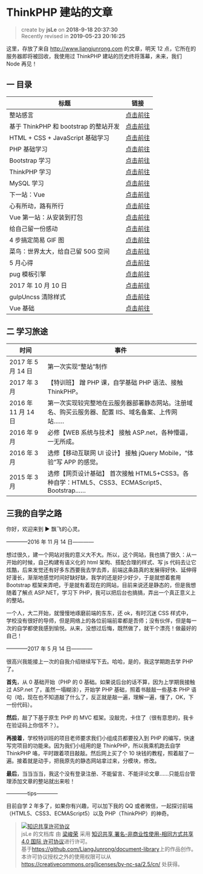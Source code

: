 # ThinkPHP 建站的文章

> create by **jsLe** on **2018-9-18 20:37:30**  
> Recently revised in **2019-05-23 20:16:25**

这里，存放了来自 http://www.liangjunrong.com 的文章，明天 12 点，它所在的服务器即将被回收，我使用过 ThinkPHP 建站的历史终将落幕，未来，我们 Node 再见！

## 一 目录

| 标题                                  | 链接                |
| ------------------------------------- | ------------------- |
| 整站感言                              | [点击前往](./01.md) |
| 基于 ThinkPHP 和 bootstrap 的整站开发 | [点击前往](./02.md) |
| HTML + CSS + JavaScript 基础学习      | [点击前往](./03.md) |
| PHP 基础学习                          | [点击前往](./04.md) |
| Bootstrap 学习                        | [点击前往](./05.md) |
| ThinkPHP 学习                         | [点击前往](./06.md) |
| MySQL 学习                            | [点击前往](./07.md) |
| 下一站：Vue                           | [点击前往](./08.md) |
| 心有所动，路有所行                    | [点击前往](./09.md) |
| Vue 第一站：从安装到打包              | [点击前往](./10.md) |
| 给自己留一份感动                      | [点击前往](./11.md) |
| 4 步搞定简易 GIF 图                   | [点击前往](./12.md) |
| 菜鸟：世界太大，给自己留 50G 空间     | [点击前往](./13.md) |
| 5 月心得                              | [点击前往](./14.md) |
| pug 模板引擎                          | [点击前往](./15.md) |
| 2017 年 10 月 10 日                   | [点击前往](./16.md) |
| gulpUncss 清除样式                    | [点击前往](./17.md) |
| Vue 基础                              | [点击前往](./18.md) |

## 二 学习旅途

| 时间                | 事件                                                                                             |
| ------------------- | ------------------------------------------------------------------------------------------------ |
| 2017 年 5 月 14 日  | 第一次实现“整站”制作                                                                             |
| 2017 年 3 月        | 【特训班】 蹭 PHP 课，自学基础 PHP 语法、接触 ThinkPHP。                                         |
| 2016 年 11 月 14 日 | 第一次实现较完整地在云服务器部署静态网站。注册域名、购买云服务器、配置 IIS、域名备案、上传网站…… |
| 2016 年 9 月        | 必修【WEB 系统与技术】 接触 ASP.net，各种懵逼，一无所成。                                        |
| 2016 年 3 月        | 选修【移动互联网 UI 设计】 接触 jQuery Mobile，“体验”写 APP 的感觉。                             |
| 2015 年 3 月        | 选修【网页设计基础】 首次接触 HTML5+CSS3。各种自学：HTML5、CSS3、ECMAScript5、Bootstrap……        |

## 三我的自学之路

你好，欢迎来到 ► 飘飞的心灵。

————2016 年 11 月 14 日————

想过很久，建一个网站对我的意义大不大。所以，这个网站，我也搞了很久：从一开始的时候，自己构建有语义化的 html 架构、搭配合理的样式、写 js 代码去让它炫酷，后来发觉还有好多东西要我去学去弄，前端这条路真的发展得好快、延伸得好漫长，渐渐地感觉时间好缺好缺，我学的还是好少好少，于是就想着套用 Bootstrap 框架来弄吧，于是就有着现在的网站，目前来说还是静态的，但是我想随着了解点 ASP.NET，学习下 PHP，我可以把后台也搞搞，弄出一个真正意义上的整站。

一个人，大二开始，就慢慢地琢磨前端的东东，还 ok，有时沉迷 CSS 样式中，学校没有很好的导师，但是网络上的各位前端前辈都是吾师；没有伙伴，但是每一次的自学都使我感到愉悦。从来，没想过后悔，既然做了，就干个漂亮！做最好的自己！

————2017 年 5 月 14 日————

很高兴我能接上一次的自我介绍继续写下去。哈哈，是的，我这学期跑去学 PHP 了。

**首先**，从 0 基础开始（PHP 的 0 基础。如果说后台的话不算，因为上学期我接触过 ASP.net 了，虽然一塌糊涂），开始学 PHP 基础，照着书敲敲一些基本 PHP 语句（哈，现在也不知道敲了什么了，反正就是敲一遍，理解一遍，懂了，OK，下一份代码）。

**然后**，敲了下基于原生 PHP 的 MVC 框架。没敲完，卡住了（很有意思的，我卡在验证码上你信不？）。

**再接着**，学校特训班的项目老师要求我们小组成员都要投入到 PHP 的编写，快速写完项目的功能来。因为我们小组用的是 ThinkPHP，所以我乘机跑去自学 ThinkPHP 咯，平时跟着项目敲敲。然后网上买了个 10 块钱的教程，照着敲了一遍。接着就是动手，把我原先的静态网站拿过来，分模块，修改。

**最后**，当当当当，我这个没有登录注册、不能留言、不能评论文章……只能后台管理添加文章的整站就出来啦！

————tips————

目前自学 2 年多了，如果你有兴趣，可以加下我的 QQ 或者微信，一起探讨前端（HTML5、CSS3、ECMAScript5）以及 PHP（ThinkPHP）的神奇。

> <a rel="license" href="http://creativecommons.org/licenses/by-nc-sa/4.0/"><img alt="知识共享许可协议" style="border-width:0" src="https://i.creativecommons.org/l/by-nc-sa/4.0/88x31.png" /></a><br /><span xmlns:dct="http://purl.org/dc/terms/" property="dct:title">jsLe 的文档库</span> 由 <a xmlns:cc="http://creativecommons.org/ns#" href="https://github.com/LiangJunrong/document-library" property="cc:attributionName" rel="cc:attributionURL">梁峻荣</a> 采用 <a rel="license" href="http://creativecommons.org/licenses/by-nc-sa/4.0/">知识共享 署名-非商业性使用-相同方式共享 4.0 国际 许可协议</a>进行许可。<br />基于<a xmlns:dct="http://purl.org/dc/terms/" href="https://github.com/LiangJunrong/document-library" rel="dct:source">https://github.com/LiangJunrong/document-library</a>上的作品创作。<br />本许可协议授权之外的使用权限可以从 <a xmlns:cc="http://creativecommons.org/ns#" href="https://creativecommons.org/licenses/by-nc-sa/2.5/cn/" rel="cc:morePermissions">https://creativecommons.org/licenses/by-nc-sa/2.5/cn/</a> 处获得。
